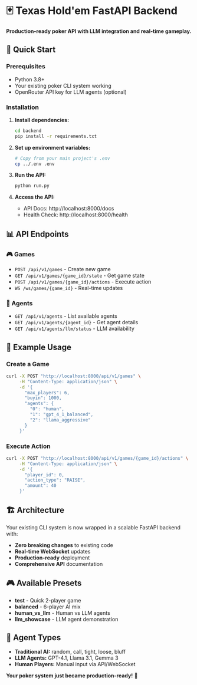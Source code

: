 # 🃏 Texas Hold'em FastAPI Backend

**Production-ready poker API with LLM integration and real-time gameplay.**

## 🚀 Quick Start

### Prerequisites
- Python 3.8+
- Your existing poker CLI system working
- OpenRouter API key for LLM agents (optional)

### Installation

1. **Install dependencies:**
   ```bash
   cd backend
   pip install -r requirements.txt
   ```

2. **Set up environment variables:**
   ```bash
   # Copy from your main project's .env
   cp ../.env .env
   ```

3. **Run the API:**
   ```bash
   python run.py
   ```

4. **Access the API:**
   - API Docs: http://localhost:8000/docs
   - Health Check: http://localhost:8000/health

## 📊 API Endpoints

### 🎮 Games
- `POST /api/v1/games` - Create new game
- `GET /api/v1/games/{game_id}/state` - Get game state  
- `POST /api/v1/games/{game_id}/actions` - Execute action
- `WS /ws/games/{game_id}` - Real-time updates

### 🤖 Agents  
- `GET /api/v1/agents` - List available agents
- `GET /api/v1/agents/{agent_id}` - Get agent details
- `GET /api/v1/agents/llm/status` - LLM availability

## 🎯 Example Usage

### Create a Game
```bash
curl -X POST "http://localhost:8000/api/v1/games" \
     -H "Content-Type: application/json" \
     -d '{
       "max_players": 6,
       "buyin": 1000,
       "agents": {
         "0": "human",
         "1": "gpt_4_1_balanced", 
         "2": "llama_aggressive"
       }
     }'
```

### Execute Action
```bash
curl -X POST "http://localhost:8000/api/v1/games/{game_id}/actions" \
     -H "Content-Type: application/json" \
     -d '{
       "player_id": 0,
       "action_type": "RAISE",
       "amount": 40
     }'
```

## 🏗️ Architecture

Your existing CLI system is now wrapped in a scalable FastAPI backend with:
- **Zero breaking changes** to existing code
- **Real-time WebSocket** updates
- **Production-ready** deployment
- **Comprehensive API** documentation

## 🎮 Available Presets

- **test** - Quick 2-player game
- **balanced** - 6-player AI mix
- **human_vs_llm** - Human vs LLM agents
- **llm_showcase** - LLM agent demonstration

## 🤖 Agent Types

- **Traditional AI:** random, call, tight, loose, bluff
- **LLM Agents:** GPT-4.1, Llama 3.1, Gemma 3 
- **Human Players:** Manual input via API/WebSocket

**Your poker system just became production-ready!** 🚀